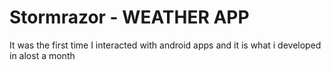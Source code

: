 # Stormrazor - WEATHER APP

It was the first time I interacted with android apps and it is what i developed in alost a month
